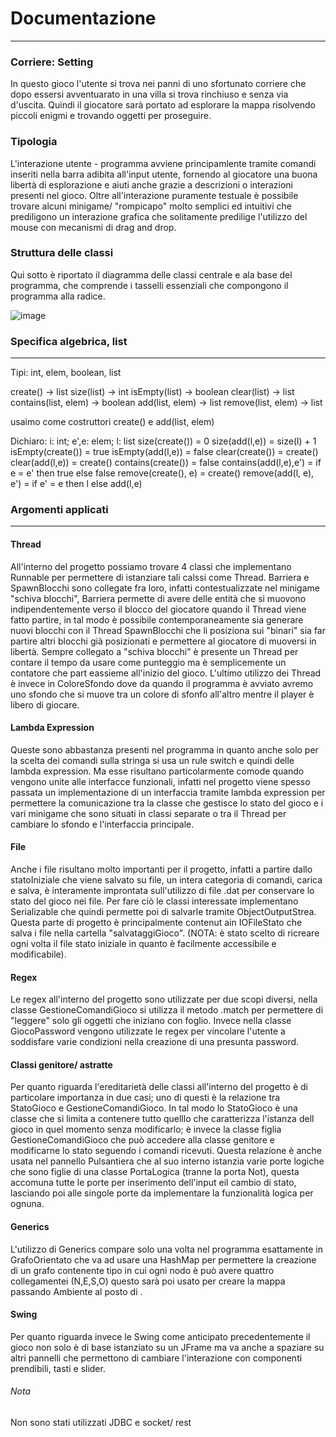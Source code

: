 # Documentazione
---
### Corriere: Setting
In questo gioco l'utente si trova nei panni di uno sfortunato corriere che dopo essersi avventuarato in una villa si trova rinchiuso e senza via d'uscita. Quindi il giocatore sarà portato ad esplorare la mappa risolvendo piccoli enigmi e trovando oggetti per proseguire.
### Tipologia
L'interazione utente - programma avviene principamlente tramite comandi inseriti nella barra adibita all'input utente, fornendo al giocatore una buona libertà di esplorazione e aiuti anche grazie a descrizioni o interazioni presenti nel gioco.
Oltre all'interazione puramente testuale è possibile trovare alcuni minigame/ "rompicapo" molto semplici ed intuitivi che prediligono un interazione grafica che solitamente predilige l'utilizzo del mouse con mecanismi di drag and drop.
### Struttura delle classi
Qui sotto è riportato il diagramma delle classi centrale e ala base del programma, che comprende i tasselli essenziali che compongono il programma alla radice.

![image](https://github.com/user-attachments/assets/caf67bba-38b3-48a8-a2d8-d4bb35b7d727)


### Specifica algebrica, list 
---
Tipi: int, elem, boolean, list

create() -> list
size(list) -> int
isEmpty(list) -> boolean
clear(list) -> list
contains(list, elem) -> boolean
add(list, elem) -> list
remove(list, elem) -> list

usaimo come costruttori create() e add(list, elem)

Dichiaro: i: int;  e',e: elem; l: list
size(create()) = 0
size(add(l,e)) = size(l) + 1
isEmpty(create()) = true
isEmpty(add(l,e)) = false
clear(create()) = create()
clear(add(l,e)) = create()
contains(create()) = false
contains(add(l,e),e') = if e = e' then true else false
remove(create(), e) = create()
remove(add(l, e), e') = if e' = e then l else add(l,e)




### Argomenti applicati
---
#### Thread
All'interno del progetto possiamo trovare 4 classi che implementano Runnable per permettere di istanziare tali calssi come Thread. Barriera e SpawnBlocchi sono collegate fra loro, infatti contestualizzate nel minigame "schiva blocchi", Barriera permette di avere delle entità che si muovono indipendentemente verso il blocco del giocatore quando il Thread viene fatto partire, in tal modo è possibile contemporaneamente sia generare nuovi blocchi con il Thread SpawnBlocchi che li posiziona sui "binari" sia far partire altri blocchi già posizionati e permettere al giocatore di muoversi in libertà.
Sempre collegato a "schiva blocchi" è presente un Thread per contare il tempo da usare come punteggio ma è semplicemente un contatore che part eassieme all'inizio del gioco.
L'ultimo utilizzo dei Thread è invece in ColoreSfondo dove da quando il programma è avviato avremo uno sfondo che si muove tra un colore di sfonfo all'altro mentre il player è libero di giocare.

#### Lambda Expression
Queste sono abbastanza presenti nel programma in quanto anche solo per la scelta dei comandi sulla stringa si usa un rule switch e quindi delle lambda expression. Ma esse risultano particolarmente comode quando vengono unite alle interfacce funzionali, infatti nel progetto viene spesso passata un implementazione di un interfaccia tramite lambda expression per permettere la comunicazione tra la classe che gestisce lo stato del gioco e i vari minigame che sono situati in classi separate o tra il Thread per cambiare lo sfondo e l'interfaccia principale.

#### File
Anche i file risultano molto importanti per il progetto, infatti a partire dallo statoIniziale che viene salvato su file, un intera categoria di comandi, carica e salva, è interamente improntata sull'utilizzo di file .dat per conservare lo stato del gioco nei file. Per fare ciò le classi interessate implementano Serializable che quindi permette poi di salvarle tramite ObjectOutputStrea. Questa parte di progetto è principalmente contenut ain IOFileStato che salva i file nella cartella "salvataggiGioco". (NOTA: è stato scelto di ricreare ogni volta il file stato iniziale in quanto è facilmente accessibile e modificabile).

#### Regex
Le regex all'interno del progetto sono utilizzate per due scopi diversi, nella classe GestioneComandiGioco si utilizza il metodo .match per permettere di "leggere" solo gli oggetti
che iniziano con foglio. Invece nella classe GiocoPassword vengono utilizzate le regex per vincolare l'utente a soddisfare varie condizioni nella creazione di una presunta password.

#### Classi genitore/ astratte
Per quanto riguarda l'ereditarietà delle classi all'interno del progetto è di particolare importanza in due casi; uno di questi è la relazione tra StatoGioco e GestioneComandiGioco. In tal modo lo StatoGioco è una classe che si limita a contenere tutto quelllo che caratterizza l'istanza dell gioco in quel momento senza modificarlo; è invece la classe figlia GestioneComandiGioco che può accedere alla classe genitore e modificarne lo stato seguendo i comandi ricevuti.
Questa relazione è anche usata nel pannello Pulsantiera che al suo interno istanzia varie porte logiche  che sono figlie di una classe PortaLogica (tranne la porta Not), questa accomuna tutte le porte per inserimento dell'input eil cambio di stato, lasciando poi alle singole porte da implementare la funzionalità logica per ognuna.

#### Generics
L'utilizzo di Generics compare solo una volta nel programma esattamente in GrafoOrientato che va ad usare una HashMap per permettere la creazione di un grafo contenente tipo<T> in cui ogni nodo è può avere quattro collegamentei (N,E,S,O) questo sarà poi usato per creare la mappa passando Ambiente al posto di <T>.

#### Swing
Per quanto riguarda invece le Swing come anticipato precedentemente il gioco non solo è di base istanziato su un JFrame ma va anche a spaziare su altri pannelli che permettono di cambiare l'interazione con componenti prendibili, tasti e slider.

###### Nota
Non sono stati utilizzati JDBC e socket/ rest
